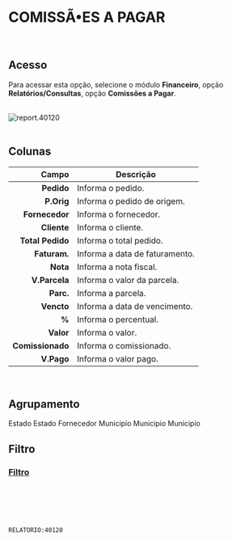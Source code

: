 # COMISSÃ•ES A PAGAR
<br>

## Acesso
Para acessar esta opção, selecione o módulo **Financeiro**, opção **Relatórios/Consultas**, opção **Comissões a Pagar**.
<br>
<br>

![report.40120](https://raw.githubusercontent.com/netforcews/docs-siscom/master/relatorios/imagens/report.40120.png)
<br>
<br>

## Colunas
Campo | Descrição
--:|---
**Pedido** | Informa o pedido.
**P.Orig** | Informa o pedido de origem.
**Fornecedor** | Informa o fornecedor.
**Cliente** | Informa o cliente.
**Total Pedido** | Informa o total pedido.
**Faturam.** | Informa a data de faturamento.
**Nota** | Informa a nota fiscal.
**V.Parcela** | Informa o valor da parcela.
**Parc.** | Informa a parcela.
**Vencto** | Informa a data de vencimento.
**%** | Informa o percentual.
**Valor** | Informa o valor.
**Comissionado** | Informa o comissionado.
**V.Pago** | Informa o valor pago.
<br>

## Agrupamento
Estado
Estado
Fornecedor
Municipio
Municipio
Municipio
<br>

## Filtro
### [Filtro](/geral/rep-filtro-fin-pagar.md)
<br>
<br>
<br>
<br>

```RELATORIO:40120```
